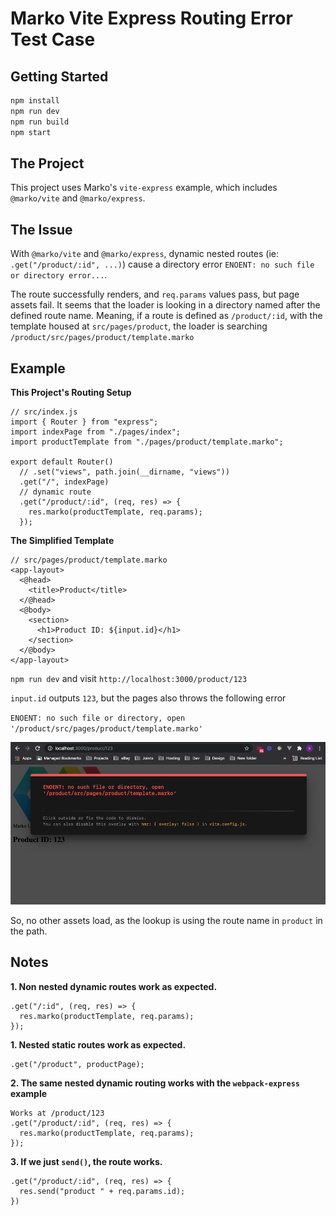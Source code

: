 # Marko Vite Express Routing Error Test Case

## Getting Started

```bash
npm install
npm run dev
npm run build
npm start
```

## The Project

This project uses Marko's `vite-express` example, which includes `@marko/vite` and `@marko/express`.

## The Issue

With `@marko/vite` and `@marko/express`, dynamic nested routes (ie: `.get("/product/:id", ...)`) cause a directory error `ENOENT: no such file or directory error...`.

The route successfully renders, and `req.params` values pass, but page assets fail. It seems that the loader is looking in a directory named after the defined route name.
Meaning, if a route is defined as `/product/:id`, with the template housed at `src/pages/product`, the loader is searching `/product/src/pages/product/template.marko`

## Example

**This Project's Routing Setup**

```
// src/index.js
import { Router } from "express";
import indexPage from "./pages/index";
import productTemplate from "./pages/product/template.marko";

export default Router()
  // .set("views", path.join(__dirname, "views"))
  .get("/", indexPage)
  // dynamic route
  .get("/product/:id", (req, res) => {
    res.marko(productTemplate, req.params);
  });
```

**The Simplified Template**

```
// src/pages/product/template.marko
<app-layout>
  <@head>
    <title>Product</title>
  </@head>
  <@body>
    <section>
      <h1>Product ID: ${input.id}</h1>
    </section>
  </@body>
</app-layout>
```

`npm run dev` and visit `http://localhost:3000/product/123`

`input.id` outputs `123`, but the pages also throws the following error

`ENOENT: no such file or directory, open '/product/src/pages/product/template.marko'`

![Vite Error Screenshot](/error-screenshot.png)

So, no other assets load, as the lookup is using the route name in `product` in the path.

## Notes

**1. Non nested dynamic routes work as expected.**

```
.get("/:id", (req, res) => {
  res.marko(productTemplate, req.params);
});
```

**1. Nested static routes work as expected.**

```
.get("/product", productPage);
```

**2. The same nested dynamic routing works with the `webpack-express` example**

```
Works at /product/123
.get("/product/:id", (req, res) => {
  res.marko(productTemplate, req.params);
});
```

**3. If we just `send()`, the route works.**

```
.get("/product/:id", (req, res) => {
  res.send("product " + req.params.id);
})
```
